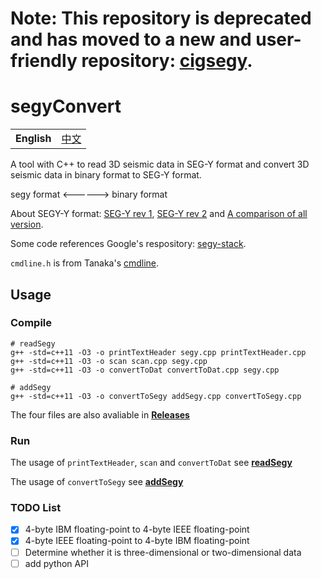 # Note: This repository is deprecated and has moved to a new and user-friendly repository: [cigsegy](https://github.com/JintaoLee-Roger/cigsegy).

# segyConvert

<table>
  <tr>
    <td><b>English</b></td>
    <td><a href="./README_ZH.md">中文</a></td>
  </tr>
</table>

A tool with C++ to read 3D seismic data in SEG-Y format 
and convert 3D seismic data in binary format to SEG-Y format.

segy format <------> binary format

About SEGY-Y format: [SEG-Y rev 1](https://seg.org/Portals/0/SEG/News%20and%20Resources/Technical%20Standards/seg_y_rev1.pdf), [SEG-Y rev 2](https://seg.org/Portals/0/SEG/News%20and%20Resources/Technical%20Standards/seg_y_rev2_0-mar2017.pdf) and [A comparison of all version](https://wiki.seg.org/images/4/42/SEG-Y_bytestream_all_revisions.pdf).

Some code references Google's respository: [segy-stack](https://github.com/google/segy-stack).

`cmdline.h` is from Tanaka's [cmdline](https://github.com/tanakh/cmdline).

## Usage

### Compile

```shell
# readSegy
g++ -std=c++11 -O3 -o printTextHeader segy.cpp printTextHeader.cpp
g++ -std=c++11 -O3 -o scan scan.cpp segy.cpp
g++ -std=c++11 -O3 -o convertToDat convertToDat.cpp segy.cpp

# addSegy
g++ -std=c++11 -O3 -o convertToSegy addSegy.cpp convertToSegy.cpp
```

The four files are also avaliable in [**Releases**](https://github.com/JintaoLee-Roger/segyConvert/releases)

### Run

The usage of `printTextHeader`, `scan` and `convertToDat` see [**readSegy**](https://github.com/JintaoLee-Roger/segyConvert/blob/master/readSegy/README.md) 

The usage of `convertToSegy` see [**addSegy**](https://github.com/JintaoLee-Roger/segyConvert/blob/master/addSegy/README.md)


### TODO List

- [x] 4-byte IBM floating-point to 4-byte IEEE floating-point
- [x] 4-byte IEEE floating-point to 4-byte IBM floating-point
- [ ] Determine whether it is three-dimensional or two-dimensional data
- [ ] add python API
